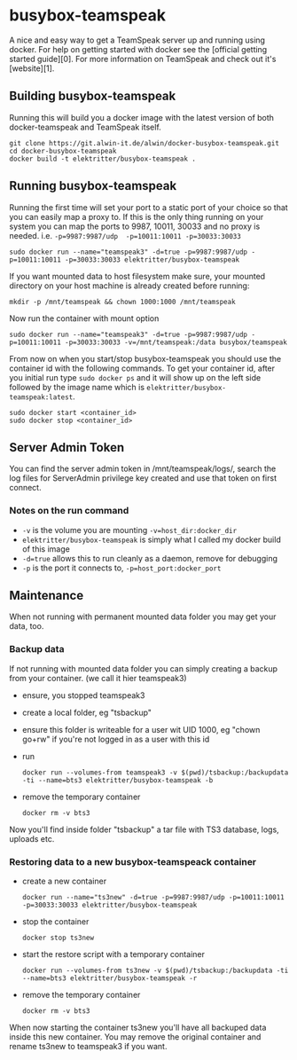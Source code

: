 # busybox-teamspeak

A nice and easy way to get a TeamSpeak server up and running using docker. For
help on getting started with docker see the [official getting started guide][0].
For more information on TeamSpeak and check out it's [website][1].


## Building busybox-teamspeak

Running this will build you a docker image with the latest version of both
docker-teamspeak and TeamSpeak itself.

    git clone https://git.alwin-it.de/alwin/docker-busybox-teamspeak.git
    cd docker-busybox-teamspeak
    docker build -t elektritter/busybox-teamspeak .


## Running busybox-teamspeak

Running the first time will set your port to a static port of your choice so
that you can easily map a proxy to. If this is the only thing running on your
system you can map the ports to 9987, 10011, 30033 and no proxy is needed. i.e.
`-p=9987:9987/udp  -p=10011:10011 -p=30033:30033`
    
    sudo docker run --name="teamspeak3" -d=true -p=9987:9987/udp -p=10011:10011 -p=30033:30033 elektritter/busybox-teamspeak

If you want mounted data to host filesystem make sure, your mounted directory on your host machine is already created before running:
    
    mkdir -p /mnt/teamspeak && chown 1000:1000 /mnt/teamspeak

Now run the container with mount option

    sudo docker run --name="teamspeak3" -d=true -p=9987:9987/udp -p=10011:10011 -p=30033:30033 -v=/mnt/teamspeak:/data busybox/teamspeak

From now on when you start/stop busybox-teamspeak you should use the container id
with the following commands. To get your container id, after you initial run
type `sudo docker ps` and it will show up on the left side followed by the image
name which is `elektritter/busybox-teamspeak:latest`.

    sudo docker start <container_id>
    sudo docker stop <container_id>


## Server Admin Token

You can find the server admin token in /mnt/teamspeak/logs/, search the log
files for ServerAdmin privilege key created and use that token on first connect.


### Notes on the run command

 + `-v` is the volume you are mounting `-v=host_dir:docker_dir`
 + `elektritter/busybox-teamspeak` is simply what I called my docker build of this image
 + `-d=true` allows this to run cleanly as a daemon, remove for debugging
 + `-p` is the port it connects to, `-p=host_port:docker_port`


## Maintenance

When not running with permanent mounted data folder you may get your data, too.

### Backup data

If not running with mounted data folder you can simply creating a backup from your container. (we call it hier teamspeak3)

* ensure, you stopped teamspeak3
* create a local folder, eg "tsbackup"
* ensure this folder is writeable for a user wit UID 1000, eg "chown go+rw" if you're not logged in as a user with this id
* run 

    `docker run --volumes-from teamspeak3 -v $(pwd)/tsbackup:/backupdata -ti --name=bts3 elektritter/busybox-teamspeak -b`

* remove the temporary container 

    `docker rm -v bts3`

Now you'll find inside folder "tsbackup" a tar file with TS3 database, logs, uploads etc.

### Restoring data to a new busybox-teamspeack container

* create a new container

    `docker run --name="ts3new" -d=true -p=9987:9987/udp -p=10011:10011 -p=30033:30033 elektritter/busybox-teamspeak`

* stop the container

    `docker stop ts3new`

* start the restore script with a temporary container

    `docker run --volumes-from ts3new -v $(pwd)/tsbackup:/backupdata -ti --name=bts3 elektritter/busybox-teamspeak -r`

* remove the temporary container 

    `docker rm -v bts3`

When now starting the container ts3new you'll have all backuped data inside this new container. You may remove the original container and rename ts3new to teamspeak3 if you want.